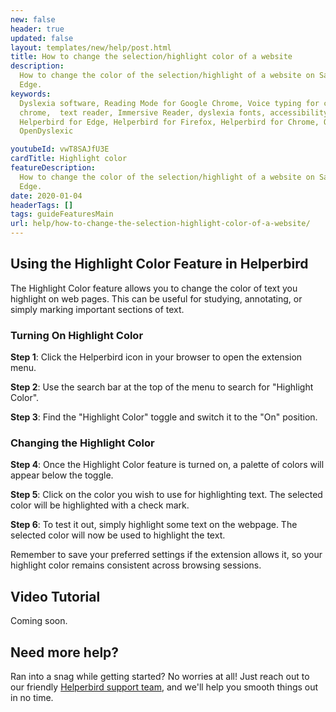 ```yaml
---
new: false
header: true
updated: false
layout: templates/new/help/post.html
title: How to change the selection/highlight color of a website
description:
  How to change the color of the selection/highlight of a website on Safrai, Chrome, Firefox or
  Edge.
keywords:
  Dyslexia software, Reading Mode for Google Chrome, Voice typing for chrome, Text to speech for
  chrome,  text reader, Immersive Reader, dyslexia fonts, accessibility software, dyslexia software,
  Helperbird for Edge, Helperbird for Firefox, Helperbird for Chrome, Opendyslexic for Chrome,
  OpenDyslexic

youtubeId: vwT8SAJfU3E
cardTitle: Highlight color
featureDescription:
  How to change the color of the selection/highlight of a website on Safrai, Chrome, Firefox or
  Edge.
date: 2020-01-04
headerTags: []
tags: guideFeaturesMain
url: help/how-to-change-the-selection-highlight-color-of-a-website/
---
```



## Using the Highlight Color Feature in Helperbird

The Highlight Color feature allows you to change the color of text you highlight on web pages. This can be useful for studying, annotating, or simply marking important sections of text.

### Turning On Highlight Color

**Step 1**: Click the Helperbird icon in your browser to open the extension menu.

**Step 2**: Use the search bar at the top of the menu to search for "Highlight Color".

**Step 3**: Find the "Highlight Color" toggle and switch it to the "On" position.

### Changing the Highlight Color

**Step 4**: Once the Highlight Color feature is turned on, a palette of colors will appear below the toggle.

**Step 5**: Click on the color you wish to use for highlighting text. The selected color will be highlighted with a check mark.

**Step 6**: To test it out, simply highlight some text on the webpage. The selected color will now be used to highlight the text.

Remember to save your preferred settings if the extension allows it, so your highlight color remains consistent across browsing sessions.



## Video Tutorial

Coming soon.



## Need more help?

Ran into a snag while getting started? No worries at all! Just reach out to our friendly [Helperbird support team](/support/), and we'll help you smooth things out in no time.

